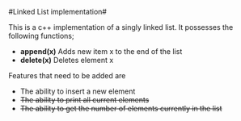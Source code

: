 #Linked List implementation#

This is a c++ implementation of a singly linked list. It possesses the following functions;

* **append(x)**		Adds new item x to the end of the list
* **delete(x)**		Deletes element x

Features that need to be added are

* The ability to insert a new element
* <s>The ability to print all current elements<s>
* The ability to get the number of elements currently in the list

